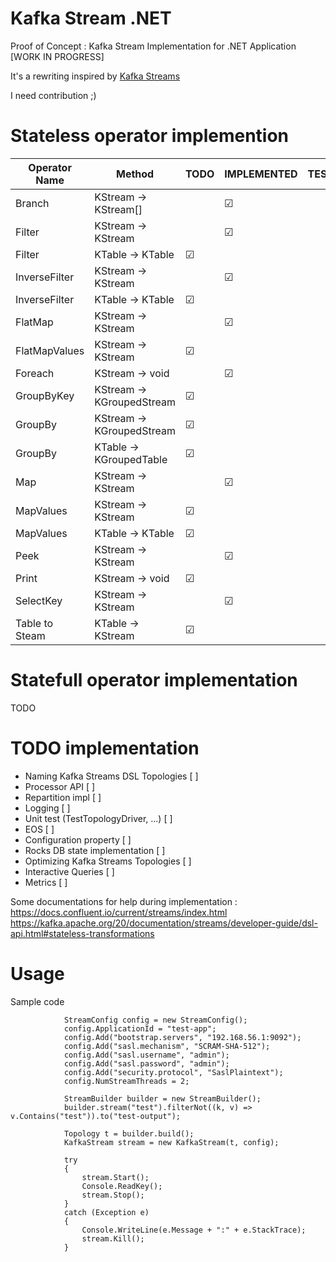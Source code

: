 # Kafka Stream .NET

Proof of Concept : Kafka Stream Implementation for .NET Application [WORK IN PROGRESS]

It's a rewriting inspired by [Kafka Streams](https://github.com/apache/kafka/tree/trunk/streams)

I need contribution ;)

# Stateless operator implemention

|Operator Name|Method|TODO|IMPLEMENTED|TESTED|DONE|
|---|---|---|---|---|---|
|Branch|KStream -> KStream[]|   | &#9745; |   |   |
|Filter|KStream -> KStream|   |&#9745;|   |   |
|Filter|KTable -> KTable|&#9745;|   |   |   |
|InverseFilter|KStream -> KStream|   |&#9745;|   |   |
|InverseFilter|KTable -> KTable|&#9745;|   |   |   |
|FlatMap|KStream → KStream|   |&#9745;|   |   |
|FlatMapValues|KStream → KStream|&#9745;|   |   |   |
|Foreach|KStream → void|   |&#9745;|   |   |
|GroupByKey|KStream → KGroupedStream|&#9745;|   |   |   |
|GroupBy|KStream → KGroupedStream|&#9745;|   |   |   |
|GroupBy|KTable → KGroupedTable|&#9745;|   |   |   |
|Map|KStream → KStream|   |&#9745;|   |   |
|MapValues|KStream → KStream|&#9745;|   |   |   |
|MapValues|KTable → KTable|&#9745;|   |   |   |
|Peek|KStream → KStream|   |&#9745;|   |   |
|Print|KStream → void|&#9745;|   |   |   |
|SelectKey|KStream → KStream|   |&#9745;|   |   |
|Table to Steam|KTable → KStream|&#9745;|   |   |   |

# Statefull operator implementation

TODO

# TODO implementation

- Naming Kafka Streams DSL Topologies [ ]
- Processor API [ ]
- Repartition impl [ ]
- Logging [ ]
- Unit test (TestTopologyDriver, ...) [ ]
- EOS [ ]
- Configuration property [ ]
- Rocks DB state implementation [ ]
- Optimizing Kafka Streams Topologies  [ ]
- Interactive Queries [ ]
- Metrics [ ]

Some documentations for help during implementation :
https://docs.confluent.io/current/streams/index.html
https://kafka.apache.org/20/documentation/streams/developer-guide/dsl-api.html#stateless-transformations


# Usage

Sample code
```
            StreamConfig config = new StreamConfig();
            config.ApplicationId = "test-app";
            config.Add("bootstrap.servers", "192.168.56.1:9092");
            config.Add("sasl.mechanism", "SCRAM-SHA-512");
            config.Add("sasl.username", "admin");
            config.Add("sasl.password", "admin");
            config.Add("security.protocol", "SaslPlaintext");
            config.NumStreamThreads = 2;

            StreamBuilder builder = new StreamBuilder();
            builder.stream("test").filterNot((k, v) => v.Contains("test")).to("test-output");

            Topology t = builder.build();
            KafkaStream stream = new KafkaStream(t, config);

            try
            {
                stream.Start();
                Console.ReadKey();
                stream.Stop();
            }
            catch (Exception e)
            {
                Console.WriteLine(e.Message + ":" + e.StackTrace);
                stream.Kill();
            }
```
